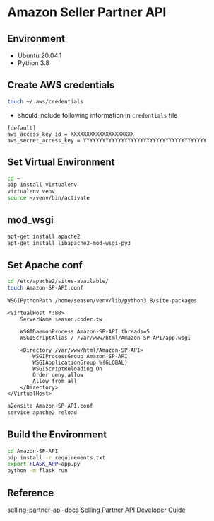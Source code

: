# Amazon Seller Partner API

## Environment
- Ubuntu 20.04.1
- Python 3.8

## Create AWS credentials
```bash
touch ~/.aws/credentials
```
- should include following information in `credentials` file
```
[default]
aws_access_key_id = XXXXXXXXXXXXXXXXXXXX 
aws_secret_access_key = YYYYYYYYYYYYYYYYYYYYYYYYYYYYYYYYYYYYYYY
```

## Set Virtual Environment
``` bash
cd ~
pip install virtualenv
virtualenv venv
source ~/venv/bin/activate
```

## mod_wsgi
``` bash
apt-get install apache2
apt-get install libapache2-mod-wsgi-py3
```

## Set Apache conf
``` bash
cd /etc/apache2/sites-available/
touch Amazon-SP-API.conf
```
```
WSGIPythonPath /home/season/venv/lib/python3.8/site-packages

<VirtualHost *:80>
    ServerName season.coder.tw

    WSGIDaemonProcess Amazon-SP-API threads=5
    WSGIScriptAlias / /var/www/html/Amazon-SP-API/app.wsgi

    <Directory /var/www/html/Amazon-SP-API>
        WSGIProcessGroup Amazon-SP-API
        WSGIApplicationGroup %{GLOBAL}
        WSGIScriptReloading On
        Order deny,allow
        Allow from all
    </Directory>
</VirtualHost>
```
``` bash
a2ensite Amazon-SP-API.conf
service apache2 reload
```

## Build the Environment
```bash
cd Amazon-SP-API
pip install -r requirements.txt
export FLASK_APP=app.py
python -m flask run
```

## Reference
[selling-partner-api-docs](https://github.com/amzn/selling-partner-api-docs)
[Selling Partner API Developer Guide](https://github.com/amzn/selling-partner-api-docs/blob/main/guides/developer-guide/SellingPartnerApiDeveloperGuide.md)
